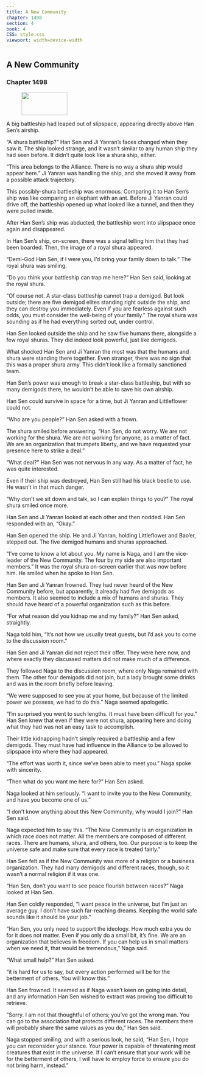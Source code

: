 ```yaml
---
title: A New Community
chapter: 1498
section: 4
book: 4
CSS: style.css
viewport: width=device-width
---
```


## A New Community

### Chapter 1498

<figure>
	<img src="../Images/gem.gif" alt="" id="gem" width="120" height="60" />
</figure>

A big battleship had leaped out of slipspace, appearing directly above Han Sen’s airship.

“A shura battleship?” Han Sen and Ji Yanran’s faces changed when they saw it. The ship looked strange, and it wasn’t similar to any human ship they had seen before. It didn’t quite look like a shura ship, either.

“This area belongs to the Alliance. There is no way a shura ship would appear here.” Ji Yanran was handling the ship, and she moved it away from a possible attack trajectory.

This possibly-shura battleship was enormous. Comparing it to Han Sen’s ship was like comparing an elephant with an ant. Before Ji Yanran could drive off, the battleship opened up what looked like a tunnel, and then they were pulled inside.

After Han Sen’s ship was abducted, the battleship went into slipspace once again and disappeared.

In Han Sen’s ship, on-screen, there was a signal telling him that they had been boarded. Then, the image of a royal shura appeared.

“Demi-God Han Sen, if I were you, I’d bring your family down to talk.” The royal shura was smiling.

“Do you think your battleship can trap me here?” Han Sen said, looking at the royal shura.

“Of course not. A star-class battleship cannot trap a demigod. But look outside; there are five demigod elites standing right outside the ship, and they can destroy you immediately. Even if you are fearless against such odds, you must consider the well-being of your family.” The royal shura was sounding as if he had everything sorted out, under control.

Han Sen looked outside the ship and he saw five humans there, alongside a few royal shuras. They did indeed look powerful, just like demigods.

What shocked Han Sen and Ji Yanran the most was that the humans and shura were standing there together. Even stranger, there was no sign that this was a proper shura army. This didn’t look like a formally sanctioned team.

Han Sen’s power was enough to break a star-class battleship, but with so many demigods there, he wouldn’t be able to save his own airship.

Han Sen could survive in space for a time, but Ji Yanran and Littleflower could not.

“Who are you people?” Han Sen asked with a frown.

The shura smiled before answering. “Han Sen, do not worry. We are not working for the shura. We are not working for anyone, as a matter of fact. We are an organization that trumpets liberty, and we have requested your presence here to strike a deal.”

“What deal?” Han Sen was not nervous in any way. As a matter of fact, he was quite interested.

Even if their ship was destroyed, Han Sen still had his black beetle to use. He wasn’t in that much danger.

“Why don’t we sit down and talk, so I can explain things to you?” The royal shura smiled once more.

Han Sen and Ji Yanran looked at each other and then nodded. Han Sen responded with an, “Okay.”

Han Sen opened the ship. He and Ji Yanran, holding Littleflower and Bao’er, stepped out. The five demigod humans and shuras approached.

“I’ve come to know a lot about you. My name is Naga, and I am the vice-leader of the New Community. The four by my side are also important members.” It was the royal shura on-screen earlier that was now before him. He smiled when he spoke to Han Sen.

Han Sen and Ji Yanran frowned. They had never heard of the New Community before, but apparently, it already had five demigods as members. It also seemed to include a mix of humans and shuras. They should have heard of a powerful organization such as this before.

“For what reason did you kidnap me and my family?” Han Sen asked, straightly.

Naga told him, “It’s not how we usually treat guests, but I’d ask you to come to the discussion room.”

Han Sen and Ji Yanran did not reject their offer. They were here now, and where exactly they discussed matters did not make much of a difference.

They followed Naga to the discussion room, where only Naga remained with them. The other four demigods did not join, but a lady brought some drinks and was in the room briefly before leaving.

“We were supposed to see you at your home, but because of the limited power we possess, we had to do this.” Naga seemed apologetic.

“I’m surprised you went to such lengths. It must have been difficult for you.” Han Sen knew that even if they were not shura, appearing here and doing what they had was not an easy task to accomplish.

Their little kidnapping hadn’t simply required a battleship and a few demigods. They must have had influence in the Alliance to be allowed to slipspace into where they had appeared.

“The effort was worth it, since we’ve been able to meet you.” Naga spoke with sincerity.

“Then what do you want me here for?” Han Sen asked.

Naga looked at him seriously. “I want to invite you to the New Community, and have you become one of us.”

“I don’t know anything about this New Community; why would I join?” Han Sen said.

Naga expected him to say this. “The New Community is an organization in which race does not matter. All the members are composed of different races. There are humans, shura, and others, too. Our purpose is to keep the universe safe and make sure that every race is treated fairly.”

Han Sen felt as if the New Community was more of a religion or a business organization. They had many demigods and different races, though, so it wasn’t a normal religion if it was one.

“Han Sen, don’t you want to see peace flourish between races?” Naga looked at Han Sen.

Han Sen coldly responded, “I want peace in the universe, but I’m just an average guy. I don’t have such far-reaching dreams. Keeping the world safe sounds like it should be your job.”

“Han Sen, you only need to support the ideology. How much extra you do for it does not matter. Even if you only do a small bit, it’s fine. We are an organization that believes in freedom. If you can help us in small matters when we need it, that would be tremendous,” Naga said.

“What small help?” Han Sen asked.

“it is hard for us to say, but every action performed will be for the betterment of others. You will know this.”

Han Sen frowned. It seemed as if Naga wasn’t keen on going into detail, and any information Han Sen wished to extract was proving too difficult to retrieve.

“Sorry. I am not that thoughtful of others; you’ve got the wrong man. You can go to the association that protects different races. The members there will probably share the same values as you do,” Han Sen said.

Naga stopped smiling, and with a serious look, he said, “Han Sen, I hope you can reconsider your stance. Your power is capable of threatening most creatures that exist in the universe. If I can’t ensure that your work will be for the betterment of others, I will have to employ force to ensure you do not bring harm, instead.”